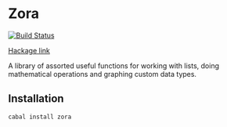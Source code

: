 Zora
====

[![Build Status](https://travis-ci.org/bgwines/zora.svg?branch=master)](https://travis-ci.org/bgwines/zora)

[Hackage link](https://hackage.haskell.org/package/Zora)

A library of assorted useful functions for working with lists, doing mathematical operations and graphing custom data types.

Installation
------------

    cabal install zora
